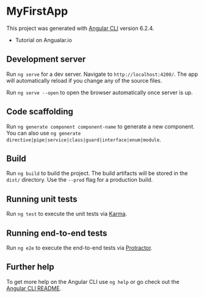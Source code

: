 # MyFirstApp

This project was generated with [Angular CLI](https://github.com/angular/angular-cli) version 6.2.4.
* Tutorial on Angualar.io

## Development server

Run `ng serve` for a dev server. Navigate to `http://localhost:4200/`. The app will automatically reload if you change any of the source files.

Run `ng serve --open` to open the browser automatically once server is up.

## Code scaffolding

Run `ng generate component component-name` to generate a new component. You can also use `ng generate directive|pipe|service|class|guard|interface|enum|module`.

## Build

Run `ng build` to build the project. The build artifacts will be stored in the `dist/` directory. Use the `--prod` flag for a production build.

## Running unit tests

Run `ng test` to execute the unit tests via [Karma](https://karma-runner.github.io).

## Running end-to-end tests

Run `ng e2e` to execute the end-to-end tests via [Protractor](http://www.protractortest.org/).

## Further help

To get more help on the Angular CLI use `ng help` or go check out the [Angular CLI README](https://github.com/angular/angular-cli/blob/master/README.md).
